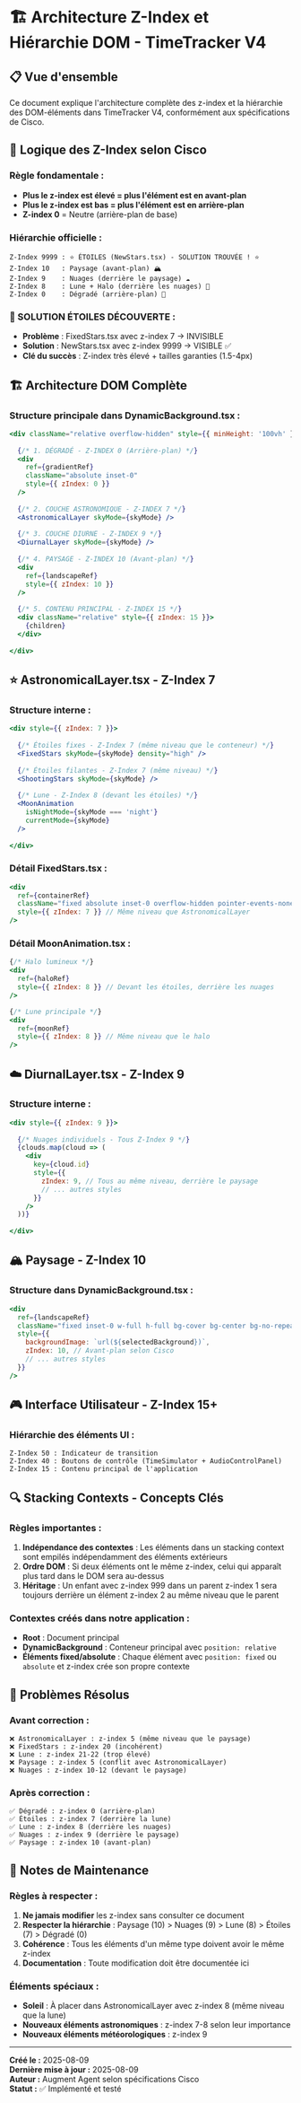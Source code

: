 # 🏗️ Architecture Z-Index et Hiérarchie DOM - TimeTracker V4

## 📋 Vue d'ensemble

Ce document explique l'architecture complète des z-index et la hiérarchie des DOM-éléments dans TimeTracker V4, conformément aux spécifications de Cisco.

## 🎯 **Logique des Z-Index selon Cisco**

### **Règle fondamentale :**
- **Plus le z-index est élevé = plus l'élément est en avant-plan**
- **Plus le z-index est bas = plus l'élément est en arrière-plan**
- **Z-index 0** = Neutre (arrière-plan de base)

### **Hiérarchie officielle :**
```
Z-Index 9999 : ⭐ ÉTOILES (NewStars.tsx) - SOLUTION TROUVÉE ! ⭐
Z-Index 10   : Paysage (avant-plan) 🏔️
Z-Index 9    : Nuages (derrière le paysage) ☁️
Z-Index 8    : Lune + Halo (derrière les nuages) 🌙
Z-Index 0    : Dégradé (arrière-plan) 🌅
```

### **🌟 SOLUTION ÉTOILES DÉCOUVERTE :**
- **Problème** : FixedStars.tsx avec z-index 7 → INVISIBLE
- **Solution** : NewStars.tsx avec z-index 9999 → VISIBLE ✅
- **Clé du succès** : Z-index très élevé + tailles garanties (1.5-4px)

## 🏗️ **Architecture DOM Complète**

### **Structure principale dans DynamicBackground.tsx :**

```jsx
<div className="relative overflow-hidden" style={{ minHeight: '100vh' }}>
  
  {/* 1. DÉGRADÉ - Z-INDEX 0 (Arrière-plan) */}
  <div
    ref={gradientRef}
    className="absolute inset-0"
    style={{ zIndex: 0 }}
  />
  
  {/* 2. COUCHE ASTRONOMIQUE - Z-INDEX 7 */}
  <AstronomicalLayer skyMode={skyMode} />
  
  {/* 3. COUCHE DIURNE - Z-INDEX 9 */}
  <DiurnalLayer skyMode={skyMode} />
  
  {/* 4. PAYSAGE - Z-INDEX 10 (Avant-plan) */}
  <div
    ref={landscapeRef}
    style={{ zIndex: 10 }}
  />
  
  {/* 5. CONTENU PRINCIPAL - Z-INDEX 15 */}
  <div className="relative" style={{ zIndex: 15 }}>
    {children}
  </div>
  
</div>
```

## ⭐ **AstronomicalLayer.tsx - Z-Index 7**

### **Structure interne :**
```jsx
<div style={{ zIndex: 7 }}>
  
  {/* Étoiles fixes - Z-Index 7 (même niveau que le conteneur) */}
  <FixedStars skyMode={skyMode} density="high" />
  
  {/* Étoiles filantes - Z-Index 7 (même niveau) */}
  <ShootingStars skyMode={skyMode} />
  
  {/* Lune - Z-Index 8 (devant les étoiles) */}
  <MoonAnimation
    isNightMode={skyMode === 'night'}
    currentMode={skyMode}
  />
  
</div>
```

### **Détail FixedStars.tsx :**
```jsx
<div
  ref={containerRef}
  className="fixed absolute inset-0 overflow-hidden pointer-events-none"
  style={{ zIndex: 7 }} // Même niveau que AstronomicalLayer
/>
```

### **Détail MoonAnimation.tsx :**
```jsx
{/* Halo lumineux */}
<div
  ref={haloRef}
  style={{ zIndex: 8 }} // Devant les étoiles, derrière les nuages
/>

{/* Lune principale */}
<div
  ref={moonRef}
  style={{ zIndex: 8 }} // Même niveau que le halo
/>
```

## ☁️ **DiurnalLayer.tsx - Z-Index 9**

### **Structure interne :**
```jsx
<div style={{ zIndex: 9 }}>
  
  {/* Nuages individuels - Tous Z-Index 9 */}
  {clouds.map(cloud => (
    <div
      key={cloud.id}
      style={{
        zIndex: 9, // Tous au même niveau, derrière le paysage
        // ... autres styles
      }}
    />
  ))}
  
</div>
```

## 🏔️ **Paysage - Z-Index 10**

### **Structure dans DynamicBackground.tsx :**
```jsx
<div
  ref={landscapeRef}
  className="fixed inset-0 w-full h-full bg-cover bg-center bg-no-repeat pointer-events-none"
  style={{
    backgroundImage: `url(${selectedBackground})`,
    zIndex: 10, // Avant-plan selon Cisco
    // ... autres styles
  }}
/>
```

## 🎮 **Interface Utilisateur - Z-Index 15+**

### **Hiérarchie des éléments UI :**
```
Z-Index 50 : Indicateur de transition
Z-Index 40 : Boutons de contrôle (TimeSimulator + AudioControlPanel)
Z-Index 15 : Contenu principal de l'application
```

## 🔍 **Stacking Contexts - Concepts Clés**

### **Règles importantes :**
1. **Indépendance des contextes** : Les éléments dans un stacking context sont empilés indépendamment des éléments extérieurs
2. **Ordre DOM** : Si deux éléments ont le même z-index, celui qui apparaît plus tard dans le DOM sera au-dessus
3. **Héritage** : Un enfant avec z-index 999 dans un parent z-index 1 sera toujours derrière un élément z-index 2 au même niveau que le parent

### **Contextes créés dans notre application :**
- **Root** : Document principal
- **DynamicBackground** : Conteneur principal avec `position: relative`
- **Éléments fixed/absolute** : Chaque élément avec `position: fixed` ou `absolute` et z-index crée son propre contexte

## 🚨 **Problèmes Résolus**

### **Avant correction :**
```
❌ AstronomicalLayer : z-index 5 (même niveau que le paysage)
❌ FixedStars : z-index 20 (incohérent)
❌ Lune : z-index 21-22 (trop élevé)
❌ Paysage : z-index 5 (conflit avec AstronomicalLayer)
❌ Nuages : z-index 10-12 (devant le paysage)
```

### **Après correction :**
```
✅ Dégradé : z-index 0 (arrière-plan)
✅ Étoiles : z-index 7 (derrière la lune)
✅ Lune : z-index 8 (derrière les nuages)
✅ Nuages : z-index 9 (derrière le paysage)
✅ Paysage : z-index 10 (avant-plan)
```

## 📝 **Notes de Maintenance**

### **Règles à respecter :**
1. **Ne jamais modifier** les z-index sans consulter ce document
2. **Respecter la hiérarchie** : Paysage (10) > Nuages (9) > Lune (8) > Étoiles (7) > Dégradé (0)
3. **Cohérence** : Tous les éléments d'un même type doivent avoir le même z-index
4. **Documentation** : Toute modification doit être documentée ici

### **Éléments spéciaux :**
- **Soleil** : À placer dans AstronomicalLayer avec z-index 8 (même niveau que la lune)
- **Nouveaux éléments astronomiques** : z-index 7-8 selon leur importance
- **Nouveaux éléments météorologiques** : z-index 9

---

**Créé le :** 2025-08-09  
**Dernière mise à jour :** 2025-08-09  
**Auteur :** Augment Agent selon spécifications Cisco  
**Statut :** ✅ Implémenté et testé
